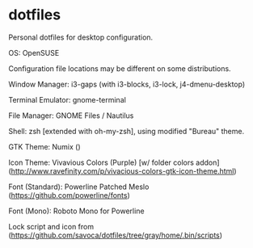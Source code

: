 # dotfiles
Personal dotfiles for desktop configuration.


OS: OpenSUSE

Configuration file locations may be different on some distributions.


Window Manager: i3-gaps (with i3-blocks, i3-lock, j4-dmenu-desktop)



Terminal Emulator: gnome-terminal

File Manager: GNOME Files / Nautilus

Shell: zsh [extended with oh-my-zsh], using modified "Bureau" theme. 

GTK Theme: Numix ()

Icon Theme: Vivavious Colors (Purple) [w/ folder colors addon] (http://www.ravefinity.com/p/vivacious-colors-gtk-icon-theme.html)

Font (Standard): Powerline Patched Meslo (https://github.com/powerline/fonts)

Font (Mono): Roboto Mono for Powerline

Lock script and icon from (https://github.com/savoca/dotfiles/tree/gray/home/.bin/scripts)
